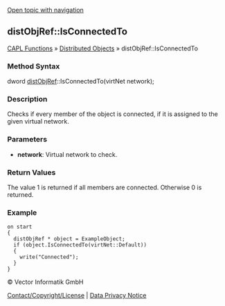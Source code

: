 [Open topic with navigation](../../../../../CANoeDEFamily.htm#Topics/CAPLFunctions/DistributedObjects/Methods/CAPLfunctiondistObjRefIsConnectedTo.md)

## distObjRef::IsConnectedTo

[CAPL Functions](../../CAPLfunctions.md) » [Distributed Objects](../CAPLfunctionsDOOverview.md) » distObjRef::IsConnectedTo

### Method Syntax

dword [distObjRef](../Objects/CAPLfunctiondistObjRef.md)::IsConnectedTo(virtNet network);

### Description

Checks if every member of the object is connected, if it is assigned to the given virtual network.

### Parameters

- **network**: Virtual network to check.

### Return Values

The value 1 is returned if all members are connected. Otherwise 0 is returned.

### Example

```plaintext
on start
{
  distObjRef * object = ExampleObject;
  if (object.IsConnectedTo(virtNet::Default))
  {
    write("Connected");
  }
}
```

© Vector Informatik GmbH

[Contact/Copyright/License](../../../Shared/ContactCopyrightLicense.md) | [Data Privacy Notice](https://www.vector.com/int/en/company/get-info/privacy-policy/)